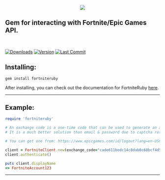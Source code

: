 <center><img src="https://i.imgur.com/q6gLoaU.png"></center>
<h2> Gem for interacting with Fortnite/Epic Games API.</h2><br>
<a href="https://rubygems.org/gems/fortniteruby><img src="https://img.shields.io/gem/dt/fortniteruby"></img></a>

[![Downloads](https://img.shields.io/gem/dt/fortniteruby)](https://pepy.tech/project/benbotasync)
[![Version](https://img.shields.io/gem/v/fortniteruby)](https://pepy.tech/project/benbotasync)
[![Last Commit](https://img.shields.io/github/last-commit/xmistt/fortniteruby)](https://github.com/xMistt/FortniteRuby)



## Installing:
```gem install fortniteruby```

After installing, you can check out the documentation for FortniteRuby [here](https://github.com/xMistt/FortniteRuby/wiki).
____
## Example:
```ruby
require 'fortniteruby'

# An exchange code is a one-time code that can be used to generate an access token.
# It is a much better solution than email & password due to captcha restricting automation.

# You can get one from: https://www.epicgames.com/id/logout?lang=en-US&redirectUrl=https%3A//www.epicgames.com/id/login%3FredirectUrl%3Dhttps%253A%252F%252Fwww.epicgames.com%252Fid%252Fapi%252Fexchange&lang=en-US

client = FortniteClient.new(exchange_code="cade611bedc14c8dab0c68bcf4d5d692")
client.authenticate()

puts client.displayName
=> FortniteAccount123
```
____
